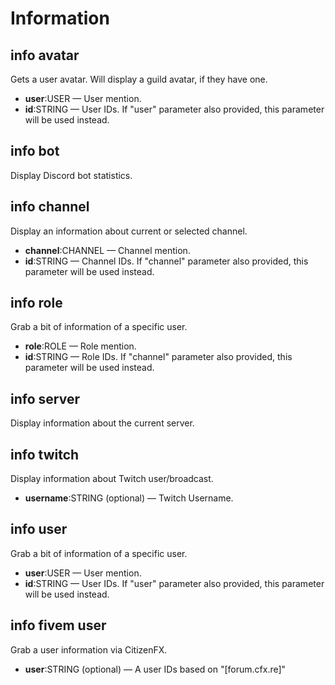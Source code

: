 # Information

## info avatar

Gets a user avatar. Will display a guild avatar, if they have one.

* **user**:USER — User mention.
* **id**:STRING — User IDs. If "user" parameter also provided, this parameter will be used instead.

## info bot

Display Discord bot statistics.

## info channel

Display an information about current or selected channel.

* **channel**:CHANNEL — Channel mention.
* **id**:STRING — Channel IDs. If "channel" parameter also provided, this parameter will be used instead.

## info role

Grab a bit of information of a specific user.

* **role**:ROLE — Role mention.
* **id**:STRING — Role IDs. If "channel" parameter also provided, this parameter will be used instead.

## info server

Display information about the current server.

## info twitch

Display information about Twitch user/broadcast.

* **username**:STRING (optional) — Twitch Username.

## info user

Grab a bit of information of a specific user.

* **user**:USER — User mention.
* **id**:STRING — User IDs. If "user" parameter also provided, this parameter will be used instead.

## info fivem user

Grab a user information via CitizenFX.

* **user**:STRING (optional) — A user IDs based on "\[forum.cfx.re]"
